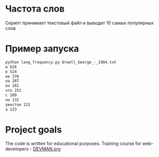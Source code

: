 # Частота слов

Скрипт принимает текстовый файл и выводит 10 самых популярных слов

# Пример запуска
```bash
python lang_frequency.py Orwell_George_-_1984.txt
и 626
в 524
не 370
на 287
он 281
что 251
с 209
но 132
уинстон 131
а 123
```

# Project goals
The code is written for educational purposes. Training course for web-developers - [DEVMAN.org](https://devman.org)
